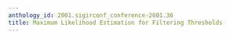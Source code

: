 ```yaml
---
anthology_id: 2001.sigirconf_conference-2001.36
title: Maximum Likelihood Estimation for Filtering Thresholds
---
```

